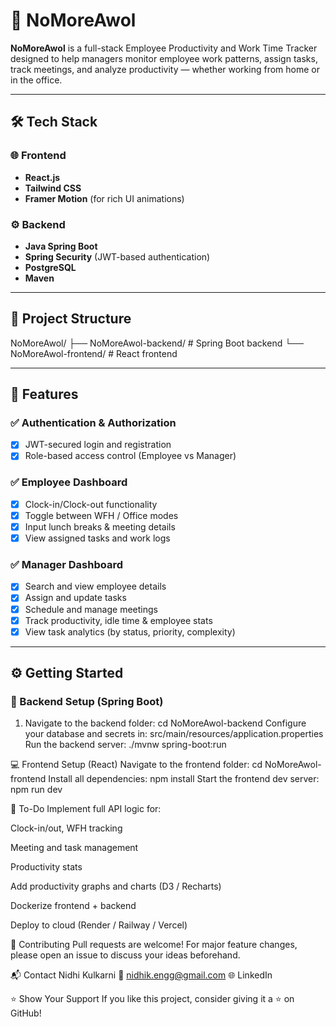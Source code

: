 # 🚀 NoMoreAwol

**NoMoreAwol** is a full-stack Employee Productivity and Work Time Tracker designed to help managers monitor employee work patterns, assign tasks, track meetings, and analyze productivity — whether working from home or in the office.

---

## 🛠️ Tech Stack

### 🌐 Frontend
- **React.js**
- **Tailwind CSS**
- **Framer Motion** (for rich UI animations)

### ⚙️ Backend
- **Java Spring Boot**
- **Spring Security** (JWT-based authentication)
- **PostgreSQL**
- **Maven**

---

## 📁 Project Structure

NoMoreAwol/
├── NoMoreAwol-backend/ # Spring Boot backend
└── NoMoreAwol-frontend/ # React frontend

---

## 🔐 Features

### ✅ Authentication & Authorization
- [x] JWT-secured login and registration
- [x] Role-based access control (Employee vs Manager)

### ✅ Employee Dashboard
- [x] Clock-in/Clock-out functionality
- [x] Toggle between WFH / Office modes
- [x] Input lunch breaks & meeting details
- [x] View assigned tasks and work logs

### ✅ Manager Dashboard
- [x] Search and view employee details
- [x] Assign and update tasks
- [x] Schedule and manage meetings
- [x] Track productivity, idle time & employee stats
- [x] View task analytics (by status, priority, complexity)

---

## ⚙️ Getting Started

### 🔧 Backend Setup (Spring Boot)

1. Navigate to the backend folder:
   cd NoMoreAwol-backend
Configure your database and secrets in:
   src/main/resources/application.properties
Run the backend server:
   ./mvnw spring-boot:run
   
💻 Frontend Setup (React)
   Navigate to the frontend folder:
      cd NoMoreAwol-frontend
   Install all dependencies:
      npm install
   Start the frontend dev server:
      npm run dev


📝 To-Do
 Implement full API logic for:

 Clock-in/out, WFH tracking

 Meeting and task management

 Productivity stats

 Add productivity graphs and charts (D3 / Recharts)

 Dockerize frontend + backend

 Deploy to cloud (Render / Railway / Vercel)


🤝 Contributing
Pull requests are welcome!
For major feature changes, please open an issue to discuss your ideas beforehand.

📬 Contact
Nidhi Kulkarni
📧 nidhik.engg@gmail.com
🌐 LinkedIn

⭐️ Show Your Support
If you like this project, consider giving it a ⭐ on GitHub!
